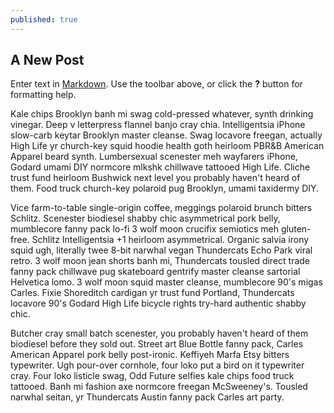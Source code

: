 ```yaml
---
published: true
---
```


## A New Post

Enter text in [Markdown](http://daringfireball.net/projects/markdown/). Use the toolbar above, or click the **?** button for formatting help.

Kale chips Brooklyn banh mi swag cold-pressed whatever, synth drinking vinegar. Deep v letterpress flannel banjo cray chia. Intelligentsia iPhone slow-carb keytar Brooklyn master cleanse. Swag locavore freegan, actually High Life yr church-key squid hoodie health goth heirloom PBR&B American Apparel beard synth. Lumbersexual scenester meh wayfarers iPhone, Godard umami DIY normcore mlkshk chillwave tattooed High Life. Cliche trust fund heirloom Bushwick next level you probably haven't heard of them. Food truck church-key polaroid pug Brooklyn, umami taxidermy DIY.

Vice farm-to-table single-origin coffee, meggings polaroid brunch bitters Schlitz. Scenester biodiesel shabby chic asymmetrical pork belly, mumblecore fanny pack lo-fi 3 wolf moon crucifix semiotics meh gluten-free. Schlitz Intelligentsia +1 heirloom asymmetrical. Organic salvia irony squid ugh, literally twee 8-bit narwhal vegan Thundercats Echo Park viral retro. 3 wolf moon jean shorts banh mi, Thundercats tousled direct trade fanny pack chillwave pug skateboard gentrify master cleanse sartorial Helvetica lomo. 3 wolf moon squid master cleanse, mumblecore 90's migas Carles. Fixie Shoreditch cardigan yr trust fund Portland, Thundercats locavore 90's Godard High Life bicycle rights try-hard authentic shabby chic.

Butcher cray small batch scenester, you probably haven't heard of them biodiesel before they sold out. Street art Blue Bottle fanny pack, Carles American Apparel pork belly post-ironic. Keffiyeh Marfa Etsy bitters typewriter. Ugh pour-over cornhole, four loko put a bird on it typewriter cray. Four loko listicle swag, Odd Future selfies kale chips food truck tattooed. Banh mi fashion axe normcore freegan McSweeney's. Tousled narwhal seitan, yr Thundercats Austin fanny pack Carles art party.